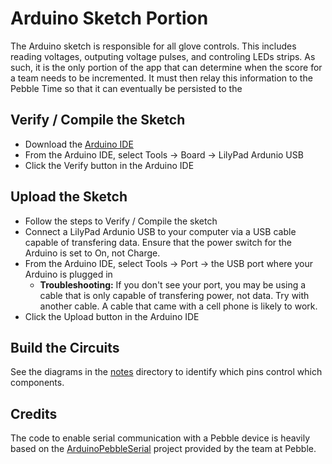 # Arduino Sketch Portion

The Arduino sketch is responsible for all glove controls. This includes reading voltages, outputing voltage pulses, and controling LEDs strips. As such, it is the only portion of the app that can determine when the score for a team needs to be incremented. It must then relay this information to the Pebble Time so that it can eventually be persisted to the 

## Verify / Compile the Sketch

* Download the [Arduino IDE](https://www.arduino.cc/en/Main/Software)
* From the Arduino IDE, select Tools -> Board -> LilyPad Ardunio USB
* Click the Verify button in the Arduino IDE

## Upload the Sketch

* Follow the steps to Verify / Compile the sketch
* Connect a LilyPad Ardunio USB to your computer via a USB cable capable of transfering data. Ensure that the power switch for the Arduino is set to On, not Charge.
* From the Arduino IDE, select Tools -> Port -> the USB port where your Arduino is plugged in
    * **Troubleshooting:** If you don't see your port, you may be using a cable that is only capable of transfering power, not data. Try with another cable. A cable that came with a cell phone is likely to work.
* Click the Upload button in the Arduino IDE

## Build the Circuits

See the diagrams in the [notes](https://github.com/thompsnm/capture-the-pi/tree/master/notes) directory to identify which pins control which components.

## Credits

The code to enable serial communication with a Pebble device is heavily based on the [ArduinoPebbleSerial](https://github.com/pebble/ArduinoPebbleSerial) project provided by the team at Pebble.
